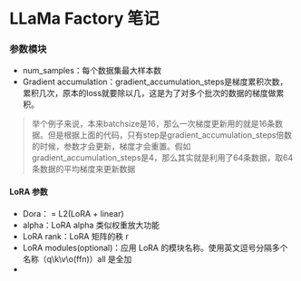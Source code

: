 # LLaMa Factory 笔记







### 参数模块

- num_samples：每个数据集最大样本数
- Gradient accumulation：gradient_accumulation_steps是梯度累积次数，累积几次，原本的loss就要除以几，这是为了对多个批次的数据的梯度做累积。

> 举个例子来说，本来batchsize是16，那么一次梯度更新用的就是16条数据。但是根据上面的代码，只有step是gradient_accumulation_steps倍数的时候，参数才会更新，梯度才会重置。假如gradient_accumulation_steps是4，那么其实就是利用了64条数据，取64条数据的平均梯度来更新数据

#### LoRA 参数

- Dora： = L2(LoRA + linear)
- alpha：LoRA alpha 类似权重放大功能
- LoRA rank：LoRA 矩阵的秩 r
- LoRA modules(optional)：应用 LoRA 的模块名称。使用英文逗号分隔多个名称（q\k\v\o(ffn)）all 是全加
- 



